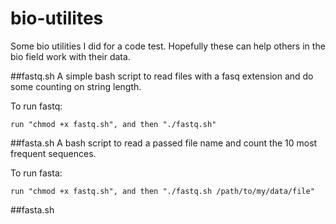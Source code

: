 bio-utilites
==============

Some bio utilities I did for a code test. Hopefully these can help others in the bio field work with their data.

##fastq.sh
A simple bash script to read files with a fasq extension and do some counting on string length. 

To run fastq:
```
run "chmod +x fastq.sh", and then "./fastq.sh"
```

##fasta.sh
A bash script to read a passed file name and count the 10 most frequent sequences.

To run fasta:
```
run "chmod +x fastq.sh", and then "./fastq.sh /path/to/my/data/file"
```

##fasta.sh
